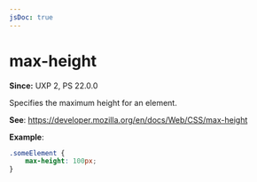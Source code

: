 ```yaml
---
jsDoc: true
---
```

# max-height

**Since:** UXP 2, PS 22.0.0

Specifies the maximum height for an element.

**See**: https://developer.mozilla.org/en/docs/Web/CSS/max-height

**Example**:

```css
.someElement {
    max-height: 100px;
}
```
